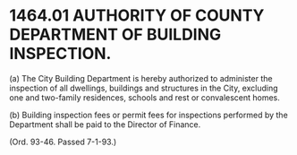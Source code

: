 1464.01 AUTHORITY OF COUNTY DEPARTMENT OF BUILDING INSPECTION.
==============================================================

​(a) The City Building Department is hereby authorized to administer the
inspection of all dwellings, buildings and structures in the City,
excluding one and two-family residences, schools and rest or
convalescent homes.

​(b) Building inspection fees or permit fees for inspections performed
by the Department shall be paid to the Director of Finance.

(Ord. 93-46. Passed 7-1-93.)
